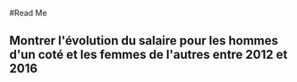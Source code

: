 #Read Me

## Montrer l'évolution du salaire pour les hommes d'un coté et les femmes de l'autres entre 2012 et 2016
